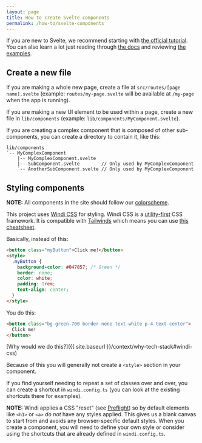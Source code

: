 ```yaml
---
layout: page
title: How to create Svelte components
permalink: /how-to/svelte-components
---
```


If you are new to Svelte, we recommend starting with [the official tutorial](https://svelte.dev/tutorial/basics). You can also learn a lot just reading through [the docs](https://svelte.dev/docs) and reviewing [the examples](https://svelte.dev/examples/hello-world).

## Create a new file

If you are making a whole new page, create a file at `src/routes/[page name].svelte` (example: `routes/my-page.svelte` will be available at `/my-page` when the app is running).

If you are making a new UI element to be used within a page, create a new file in `lib/components` (example: `lib/components/MyComponent.svelte`).

If you are creating a complex component that is composed of other sub-components, you can create a directory to contain it, like this:

```
lib/components
`-- MyComplexComponent
    |-- MyComplexComponent.svelte
    |-- SubComponent.svelte        // Only used by MyComplexComponent
    `-- AnotherSubComponent.svelte // Only used by MyComplexComponent
```

## Styling components

**NOTE:** All components in the site should follow our [colorscheme](../context/frontend/colors.md).

This project uses [Windi CSS](https://windicss.org/) for styling. Windi CSS is
a [utility-first](https://utilitycss.com/) CSS framework. It is compatible with
[Tailwinds](https://tailwindcss.com/) which means you can use [this
cheatsheet](https://tailwindcomponents.com/cheatsheet/).

Basically, instead of this:

```html
<button class="myButton">Click me!</button>
<style>
  .myButton {
    background-color: #047857; /* Green */
    border: none;
    color: white;
    padding: 1rem;
    text-align: center;
  }
</style>
```

You do this:

```html
<button class="bg-green-700 border-none text-white p-4 text-center">
  Click me!
</button>
```

[Why would we do this?]({{ site.baseurl }}/context/why-tech-stack#windi-css)

Because of this you will generally not create a `<style>` section in your component.

If you find yourself needing to repeat a set of classes over and over, you can create a shortcut in `windi.config.ts` (you can look at the existing shortcuts there for examples).

**NOTE:** Windi applies a CSS "reset" (see [Preflight](https://tailwindcss.com/docs/preflight)) so by default elements like `<h1>` or `<a>` _do not_ have any styles applied. This gives us a blank canvas to start from and avoids any browser-specific default styles. When you create a component, you will need to define your own style or consider using the shortcuts that are already defined in `windi.config.ts`.
